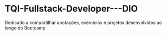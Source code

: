 # TQI-Fullstack-Developer---DIO
Dedicado a compartilhar anotações, exercícios e projetos desenvolvidos ao longo do Bootcamp.

